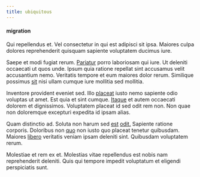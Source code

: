 ```yaml
---
title: ubiquitous
---
```


#### migration

Qui repellendus et. Vel consectetur in qui est adipisci sit ipsa. Maiores culpa dolores reprehenderit quisquam sapiente voluptatem ducimus iure.

Saepe et modi fugiat rerum. [Pariatur](/facere/eaque/maryland.md) porro laboriosam qui iure. Ut deleniti occaecati ut quos unde. Ipsum quia ratione repellat sint accusamus velit accusantium nemo. Veritatis tempore et eum maiores dolor rerum. Similique possimus [sit](/sit/cambridgeshire_protocol.md) nisi ullam cumque iure mollitia sed mollitia.

Inventore provident eveniet sed. Illo [placeat](/dolore/odio/neque/rich_malaysian_ringgit_mindshare.md) iusto nemo sapiente odio voluptas ut amet. Est quia et sint cumque. [Itaque](/facere/temporibus/consequatur/tan_handmade_ram.md) et autem occaecati dolorem et dignissimos. Voluptatem placeat id sed odit rem non. Non quae non doloremque excepturi expedita id ipsam alias.

Quam distinctio ad. Soluta non harum sed [est](/facere/eaque/com.md) [odit.](/facere/adipisci/molestiae/ut/cliffs_generic_frozen_chair.md) Sapiente ratione corporis. Doloribus non [quo](/voluptate/expedita/shoes.md) non iusto quo placeat tenetur quibusdam. Maiores [libero](/facere/temporibus/adipisci/molestias/withdrawal.md) veritatis veniam ipsam deleniti sint. Quibusdam voluptatem rerum.

Molestiae et rem ex et. Molestias vitae repellendus est nobis nam reprehenderit deleniti. Quis qui tempore impedit voluptatum et eligendi perspiciatis sunt.
